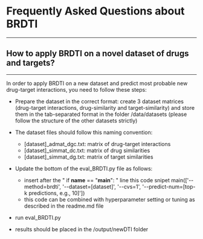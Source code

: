 # Frequently Asked Questions about BRDTI 

--------
## How to apply BRDTI on a novel dataset of drugs and targets?
--------

In order to apply BRDTI on a new dataset and predict most probable new drug-target interactions, you need to follow these steps:

- Prepare the dataset in the correct format: create 3 dataset matrices (drug-target interactions, drug-similarity and target-similarity) and store them in the tab-separated format in the folder /data/datasets (please follow the structure of the other datasets strictly)

- The dataset files should follow this naming convention:
  * [dataset]_admat_dgc.txt: matrix of drug-target interactions
  * [dataset]_simmat_dc.txt: matrix of drug similarities
  * [dataset]_simmat_dg.txt: matrix of target similarities

- Update the bottom of the eval_BRDTI.py file as follows:
  * insert after the 
" if __name__ == "__main__": "
line this code snipet
main(['--method=brdti', '--dataset=[dataset]', '--cvs=1', '--predict-num=[top-k predictions, e.g., 10]'])  
  * this code can be combined with hyperparameter setting or tuning as described in the readme.md file

- run eval_BRDTI.py
- results should be placed in the /output/newDTI folder

